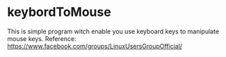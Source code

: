 # keybordToMouse
This is simple program witch enable you use keyboard keys to manipulate mouse keys.
Reference: https://www.facebook.com/groups/LinuxUsersGroupOfficial/
